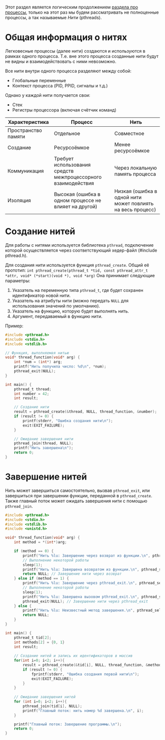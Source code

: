 Этот раздел является логическим продолжением [раздела про процессы](<1. Антология языка C (Многопроцессное программирование).md>), только на этот раз мы будем рассматривать не полноценные процессы, а так называемые *Нити* (pthreads).

# Общая информация о нитях

Легковесные процессы (далее нити) создаются и используются в рамках одного процесса. Т.е. вне этого процесса созданные нити будут не видны и взаимодействовать с ними невозможно.

Все нити внутри одного процесса разделяют между собой:
- Глобальные переменные
- Контекст процесса (PID, PPID, сигналы и т.д.)

Однако у каждой нити получается свои:
- Стек
- Регистры процессора (включая счётчик команд)

| **Характеристика**  | **Процесс**                                                   | **Нить**                                                    |
| ------------------- | ------------------------------------------------------------- | ----------------------------------------------------------- |
| Пространство памяти | Отдельное                                                     | Совместное                                                  |
| Создание            | Ресурсоёмкое                                                  | Менее ресурсоёмкое                                          |
| Коммуникация        | Требует использования средств межпроцессорного взаимодействия | Через локальную память процесса                             |
| Изоляция            | Высокая (ошибка в одном процессе не влияет на другой)         | Низкая (ошибка в одной нити может повлиять на весь процесс) |
# Создание нитей

Для работы с нитями используется библиотека `pthread`, подключение которой осуществляется через соответствующий хедер-файл (#include pthread.h).

Для создания нити используется функция `pthread_create`. Общий её прототип: 
`int pthread_create(pthread_t *tid, const pthread_attr_t *attr, void* (*start)(void *), void *arg)` 
Она принимает следующие параметры:

1. Указатель на переменную типа `pthread_t`, где будет сохранен идентификатор новой нити.
2. Указатель на атрибуты нити (можно передать `NULL` для использования значений по умолчанию).
3. Указатель на функцию, которую будет выполнять нить.
4. Аргумент, передаваемый в функцию нити.

Пример:
``` C
#include <pthread.h>
#include <stdio.h>
#include <stdlib.h>

// Функция, выполняемая нитью
void* thread_function(void* arg) {
    int *num = (int*) arg;
    printf("Нить получила число: %d\n", *num);
    pthread_exit(NULL);
}

int main() {
    pthread_t thread;
    int number = 42;
    int result;

    // Создание нити
    result = pthread_create(&thread, NULL, thread_function, &number);
    if (result != 0) {
        printf(stderr, "Ошибка создания нити\n");
        exit(EXIT_FAILURE);
    }

    // Ожидание завершения нити
    pthread_join(thread, NULL);
    printf("Нить завершена\n");
    return 0;
}

```

# Завершение нитей

Нить может завершиться самостоятельно, вызвав `pthread_exit`, или завершиться при завершении функции, переданной в `pthread_create`. Также главный поток может ожидать завершения нити с помощью `pthread_join`.

```C
#include <pthread.h>
#include <stdio.h>
#include <stdlib.h>
#include <unistd.h>

void* thread_function(void* arg) {
    int method = *(int*)arg;

    if (method == 0) {
        printf("Нить %lu: Завершение через возврат из функции.\n", pthread_self());
        // Выполнение некоторой работы
        sleep(1);
        printf("Нить %lu: Завершена возвратом из функции.\n", pthread_self());
        return NULL; // Завершение нити через возврат
    } else if (method == 1) {
        printf("Нить %lu: Завершение через pthread_exit.\n", pthread_self());
        // Выполнение некоторой работы
        sleep(1);
        printf("Нить %lu: Завершена вызовом pthread_exit.\n", pthread_self());
        pthread_exit(NULL); // Завершение нити через pthread_exit
    } else {
        printf("Нить %lu: Неизвестный метод завершения.\n", pthread_self());
        return NULL;
    }
}

int main() {
    pthread_t tid[2];
    int methods[2] = {0, 1}
    int result;
	
	// Создание нитей и запись их идентификаторов в массив
	for(int i=0; i<2; i++){
	    result = pthread_create(&tid[i], NULL, thread_function, &methods[i]);
	    if (result != 0) {
	        fprintf(stderr, "Ошибка создания первой нити\n");
	        exit(EXIT_FAILURE);
	    }
	}
	
	// Ожидание завершения нитей
    for (int i=0; i<2; i++){
	    pthread_join(tid[i], NULL);
	    printf("Главный поток: нить номер %d завершена.\n", i);
	}

    printf("Главный поток: Завершение программы.\n");
    return 0;
}

```
